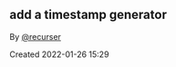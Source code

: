 ## add a timestamp generator

By [@recurser](https://github.com/recurser)

Created 2022-01-26 15:29

